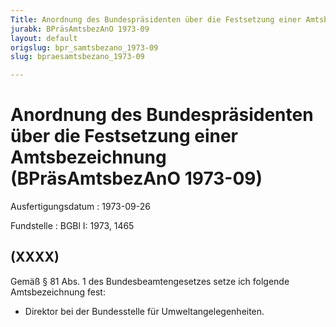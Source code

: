 ```yaml
---
Title: Anordnung des Bundespräsidenten über die Festsetzung einer Amtsbezeichnung
jurabk: BPräsAmtsbezAnO 1973-09
layout: default
origslug: bpr_samtsbezano_1973-09
slug: bpraesamtsbezano_1973-09

---
```


# Anordnung des Bundespräsidenten über die Festsetzung einer Amtsbezeichnung (BPräsAmtsbezAnO 1973-09)

Ausfertigungsdatum
:   1973-09-26

Fundstelle
:   BGBl I: 1973, 1465



## (XXXX)

Gemäß § 81 Abs. 1 des Bundesbeamtengesetzes setze ich folgende
Amtsbezeichnung fest:

*   Direktor bei der Bundesstelle für Umweltangelegenheiten.




